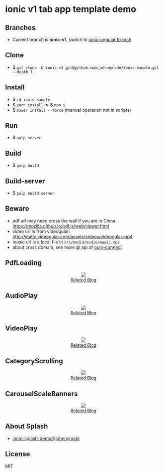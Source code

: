 # ionic v1 tab app template demo

## Branches

- Current branch is **ionic-v1**, switch to [ionic-angular branch](https://github.com/johnnynode/ionic-samples/tree/ionic-angular)

## Clone

- $ `git clone -b ionic-v1 git@github.com:johnnynode/ionic-sample.git  --depth 1`

## Install

- $ `cd ionic-sample`
- $ `yarn install` or $ `npm i`
- $ `bower install --force` (manual operation not in scripts)

## Run

- $ `gulp server` 

## Build

- $ `gulp build`

## Build-server

- $ `gulp build-server`

## Beware

- pdf url may need cross the wall if you are in China: https://mozilla.github.io/pdf.js/web/viewer.html 
- video url is from videogular: http://static.videogular.com/assets/videos/videogular.mp4
- music url is a local file in `src/media/audio/music.mp3`
- about cross domain, see more @ api of [gulp-connect](https://github.com/AveVlad/gulp-connect)

## PdfLoading

<div align=center>
  <img src="./screenshot/pdf.gif"/>
  <div>
    <a href="http://blog.csdn.net/tyro_java/article/details/73058952">Related Blog</a>
  </div>
</div>

## AudioPlay

<div align=center>
  <img src="./screenshot/audio.gif"/>
  <div>
    <a href="http://blog.csdn.net/tyro_java/article/details/73043991">Related Blog</a>
  </div>
</div>

## VideoPlay

<div align=center>
  <img src="./screenshot/video.gif"/>
  <div>
    <a href="http://blog.csdn.net/tyro_java/article/details/73040008">Related Blog</a>
  </div>
</div>

## CategoryScrolling

<div align=center>
  <img src="./screenshot/cate.gif"/>
  <div>
    <a href="http://blog.csdn.net/tyro_java/article/details/77622455">Related Blog</a>
  </div>
</div>

## CarouselScaleBanners

<div align=center>
  <img src="./screenshot/scaleBanners.gif"/>
  <div>
    <a href="http://blog.csdn.net/tyro_java/article/details/77937586">Related Blog</a>
  </div>
</div>

## About Splash

- [ionic-splash-demo@johnnynode](https://github.com/johnnynode/ionic-splash-demo)

## License

MIT